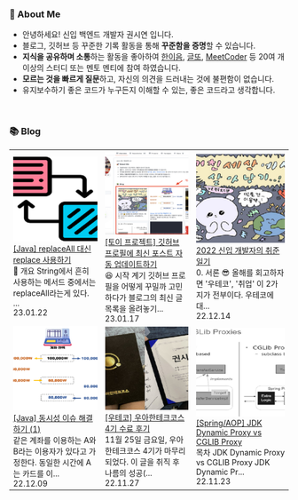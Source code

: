 ### 🚀 About Me

- 안녕하세요! 신입 백엔드 개발자 권시연 입니다.
- 블로그, 깃허브 등 꾸준한 기록 활동을 통해 **꾸준함을 증명**할 수 있습니다.
- **지식을 공유하며 소통**하는 활동을 좋아하여 [한이음](https://www.hanium.or.kr/portal/index.do), [글또](https://www.notion.so/ac5b18a482fb4df497d4e8257ad4d516), [MeetCoder](https://github.com/Meet-Coder-Study/posting-review) 등 20여 개 이상의 스터디 또는 멘토 멘티에 참여 하였습니다.
- **모르는 것을 빠르게 질문**하고, 자신의 의견을 드러내는 것에 불편함이 없습니다.
- 유지보수하기 좋은 코드가 누구든지 이해할 수 있는, 좋은 코드라고 생각합니다.

<br/>

### 📚 Blog
<table><tbody><tr>
<td>
    <a href="https://yeonyeon.tistory.com/294">
        <img width="100%" src="/img/1260932695795028188.png"/><br/>
        <div>[Java] replaceAll 대신 replace 사용하기</div>
    </a>
    <div>🙂 개요 String에서 흔히 사용하는 메서드 중에서는 replaceAll라는게 있다. ...</div>
    <div>23.01.22</div>
</td>
<td>
    <a href="https://yeonyeon.tistory.com/293">
        <img width="100%" src="/img/8151751100474235577.png"/><br/>
        <div>[토이 프로젝트] 깃허브 프로필에 최신 포스트 자동 업데이트하기</div>
    </a>
    <div>😆 시작 계기 깃허브 프로필을 어떻게 꾸밀까 고민하다가 블로그의 최신 글 목록을 올려놓기...</div>
    <div>23.01.17</div>
</td>
<td>
    <a href="https://yeonyeon.tistory.com/292">
        <img width="100%" src="/img/5343182961667972425.png"/><br/>
        <div>2022 신입 개발자의 취준 일기</div>
    </a>
    <div>0. 서론 😎 올해를 회고하자면 '우테코', '취업' 이 2가지가 전부이다. 우테코에 대...</div>
    <div>22.12.14</div>
</td>
</tr>
<tr>
<td>
    <a href="https://yeonyeon.tistory.com/291">
        <img width="100%" src="/img/3312215875156917980.png"/><br/>
        <div>[Java] 동시성 이슈 해결하기 (1)</div>
    </a>
    <div>같은 계좌를 이용하는 A와 B라는 이용자가 있다고 가정한다. 동일한 시간에 A는 카드를 이...</div>
    <div>22.12.09</div>
</td>
<td>
    <a href="https://yeonyeon.tistory.com/290">
        <img width="100%" src="/img/8488002910672259918.png"/><br/>
        <div>[우테코] 우아한테크코스 4기 수료 후기</div>
    </a>
    <div>11월 25일 금요일, 우아한테크코스 4기가 마무리되었다. 이 글을 취직 후 나름의 성공(...</div>
    <div>22.11.27</div>
</td>
<td>
    <a href="https://yeonyeon.tistory.com/289">
        <img width="100%" src="/img/9096830895162411558.png"/><br/>
        <div>[Spring/AOP] JDK Dynamic Proxy vs CGLIB Proxy</div>
    </a>
    <div>목차 JDK Dynamic Proxy vs CGLIB Proxy JDK Dynamic Pr...</div>
    <div>22.11.23</div>
</td>
</tr>
</tbody></table>